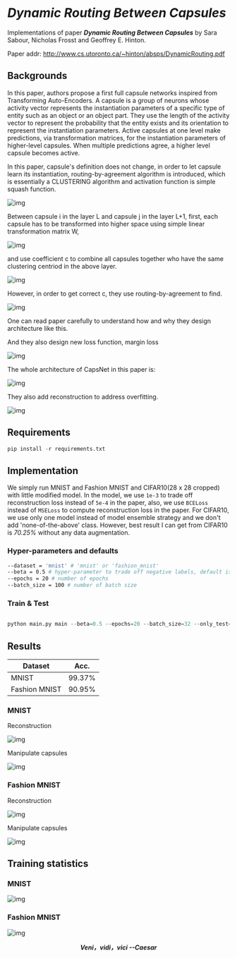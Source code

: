 # ***Dynamic Routing Between Capsules***

Implementations of paper ***Dynamic Routing Between Capsules*** by Sara Sabour, Nicholas Frosst and 
Geoffrey E. Hinton.

Paper addr: http://www.cs.utoronto.ca/~hinton/absps/DynamicRouting.pdf

## Backgrounds
In this paper, authors propose a first full capsule networks inspired from Transforming Auto-Encoders.
A capsule is a group of neurons whose activity vector represents the instantiation
parameters of a specific type of entity such as an object or an object part. They use
the length of the activity vector to represent the probability that the entity exists and
its orientation to represent the instantiation parameters. Active capsules at one level
make predictions, via transformation matrices, for the instantiation parameters of
higher-level capsules. When multiple predictions agree, a higher level capsule
becomes active.

In this paper, capsule's definition does not change, in order to let capsule learn its instantiation,
routing-by-agreement algorithm is introduced, which is essentially a CLUSTERING algorithm and activation
function is simple squash function.

![img](./README/f2.png)

Between capsule i in the layer L and capsule j in the layer L+1, first, each capsule has to be transformed
into higher space using simple linear transformation matrix W, 

![img](./README/f1.png)

and use coefficient c to combine all capsules together who have the same clustering centriod 
in the above layer. 

![img](./README/f3.png)

However, in order to get correct c, they use routing-by-agreement to find.

![img](./README/f4.png)

One can read paper carefully to understand how and why they design architecture like this.

And they also design new loss function, margin loss

![img](./README/f5.png)

The whole architecture of CapsNet in this paper is:

![img](./README/ac.png)

They also add reconstruction to address overfitting.

![img](./README/re.png)

## Requirements

```Python
pip install -r requirements.txt 
```

## Implementation

We simply run MNIST and Fashion MNIST and CIFAR10(28 x 28 cropped) with little modified model.
In the model, we use `1e-3` to trade off reconstruction loss instead of `5e-4` in the paper,
also, we use `BCELoss` instead of `MSELoss` to compute reconstruction loss in the paper.
For CIFAR10, we use only one model instead of model ensemble strategy and we don't add 
'none-of-the-above' class. However, best result I can get from CIFAR10 is *70.25%* 
without any data augmentation.

### Hyper-parameters and defaults
```bash
--dataset = 'mnist' # 'mnist' or 'fashion_mnist'
--beta = 0.5 # hyper-parameter to trade off negative labels, default is 0.5
--epochs = 20 # number of epochs
--batch_size = 100 # number of batch size
```

### Train & Test

```python

python main.py main --beta=0.5 --epochs=20 --batch_size=32 --only_test=False --dataset='mnist'

```

## Results
| Dataset           | Acc.        |
| ----------------- | ----------- |
| MNIST      	    | 99.37%      |
| Fashion MNIST     | 90.95%      |

### MNIST

Reconstruction

![img](./README/results_mnist.gif)

Manipulate capsules

![img](./README/results_mnist_man.gif)

### Fashion MNIST

Reconstruction

![img](./README/results_fashion_mnist.gif)

Manipulate capsules

![img](./README/results_fashion_mnist_man.gif)


## Training statistics

### MNIST
![img](./results/training_statistics_mnist.png)

### Fashion MNIST
![img](./results/training_statistics_fashion_mnist.png)


***<center>Veni，vidi，vici --Caesar</center>***
